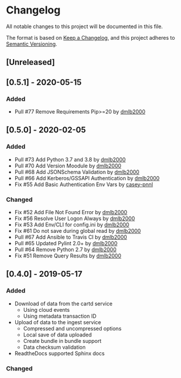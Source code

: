 # Changelog
All notable changes to this project will be documented in this file.

The format is based on [Keep a Changelog](https://keepachangelog.com/en/1.0.0/),
and this project adheres to [Semantic Versioning](https://semver.org/spec/v2.0.0.html).

## [Unreleased]

## [0.5.1] - 2020-05-15
### Added
- Pull #77 Remove Requirements Pip>=20 by [dmlb2000](https://github.com/dmlb2000)

## [0.5.0] - 2020-02-05
### Added
- Pull #73 Add Python 3.7 and 3.8 by [dmlb2000](https://github.com/dmlb2000)
- Pull #70 Add Version Moodule by [dmlb2000](https://github.com/dmlb2000)
- Pull #68 Add JSONSchema Validation by [dmlb2000](https://github.com/dmlb2000)
- Pull #66 Add Kerberos/GSSAPI Authentication by [dmlb2000](https://github.com/dmlb2000)
- Fix #55 Add Basic Authentication Env Vars by [casey-pnnl](https://github.com/casey-pnnl)
### Changed
- Fix #52 Add File Not Found Error by [dmlb2000](https://github.com/dmlb2000)
- Fix #56 Resolve User Logon Always by [dmlb2000](https://github.com/dmlb2000)
- Fix #53 Add Env/CLI for config.ini by [dmlb2000](https://github.com/dmlb2000)
- Fix #61 Do not save during global read by [dmlb2000](https://github.com/dmlb2000)
- Pull #67 Add Ansible to Travis CI by [dmlb2000](https://github.com/dmlb2000)
- Pull #65 Updated Pylint 2.0+ by [dmlb2000](https://github.com/dmlb2000)
- Pull #64 Remove Python 2.7 by [dmlb2000](https://github.com/dmlb2000)
- Fix #51 Remove Query Results by [dmlb2000](https://github.com/dmlb2000)

## [0.4.0] - 2019-05-17
### Added
- Download of data from the cartd service
  - Using cloud events
  - Using metadata transaction ID
- Upload of data to the ingest service
  - Compressed and uncompressed options
  - Local save of data uploaded
  - Create bundle in bundle support
  - Data checksum validation
- ReadtheDocs supported Sphinx docs

### Changed
